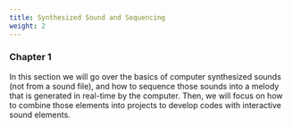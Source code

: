 ```yaml
---
title: Synthesized Sound and Sequencing
weight: 2
---
```


### Chapter 1

In this section we will go over the basics of computer synthesized sounds (not from a sound file), and how to sequence those sounds into a melody that is generated in real-time by the computer. Then, we will focus on how to combine those elements into projects to develop codes with interactive sound elements. 


